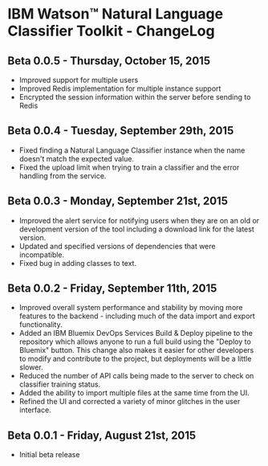 # IBM Watson&trade; Natural Language Classifier Toolkit - ChangeLog

## Beta 0.0.5 - Thursday, October 15, 2015

* Improved support for multiple users
* Improved Redis implementation for multiple instance support
* Encrypted the session information within the server before sending to Redis

## Beta 0.0.4 - Tuesday, September 29th, 2015

* Fixed finding a Natural Language Classifier instance when the name doesn't match the expected value.
* Fixed the upload limit when trying to train a classifier and the error handling from the service.

## Beta 0.0.3 - Monday, September 21st, 2015

* Improved the alert service for notifying users when they are on an old or development version of the tool including a download link for the latest version.
* Updated and specified versions of dependencies that were incompatible.
* Fixed bug in adding classes to text.

## Beta 0.0.2 - Friday, September 11th, 2015

* Improved overall system performance and stability by moving more features to the backend - including much of the data import and export functionality.
* Added an IBM Bluemix DevOps Services Build & Deploy pipeline to the repository which allows anyone to run a full build using the "Deploy to Bluemix" button. This change also makes it easier for other developers to modify and contribute to the project, but deployments will be a little slower.
* Reduced the number of API calls being made to the server to check on classifier training status.
* Added the ability to import multiple files at the same time from the UI.
* Refined the UI and corrected a variety of minor glitches in the user interface.

## Beta 0.0.1 - Friday, August 21st, 2015

* Initial beta release

